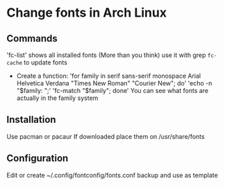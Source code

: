 # Change fonts in Arch Linux

## Commands
'fc-list' shows all installed fonts (More than you think) use it with grep
`fc-cache` to update fonts

* Create a function:
'for family in serif sans-serif monospace Arial Helvetica Verdana "Times New Roman" "Courier New"; do'
'echo -n "$family: ";'
'fc-match "$family"; done'
You can see what fonts are actually in the family system

## Installation
Use pacman or pacaur
If downloaded place them on /usr/share/fonts

## Configuration
Edit or create ~/.config/fontconfig/fonts.conf
backup and use as template
